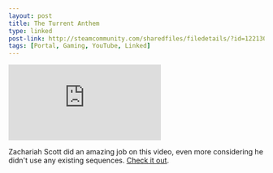 ```yaml
---
layout: post
title: The Turrent Anthem
type: linked
post-link: http://steamcommunity.com/sharedfiles/filedetails/?id=122130516
tags: [Portal, Gaming, YouTube, Linked]
---
```


<iframe src="http://www.youtube.com/embed/TVECSYevEz0?rel=0" frameborder="0" allowfullscreen=""></iframe>

Zachariah Scott did an amazing job on this video, even more considering he didn't use any existing sequences. [Check it out](http://steamcommunity.com/sharedfiles/filedetails/?id=122130516).
